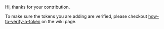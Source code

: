 Hi, thanks for your contribution.

To make sure the tokens you are adding are verified, please checkout [how-to-verify-a-token](https://github.com/DimensionDev/Mask-Token-List/wiki#how-to-verify-a-token) on the wiki page.
